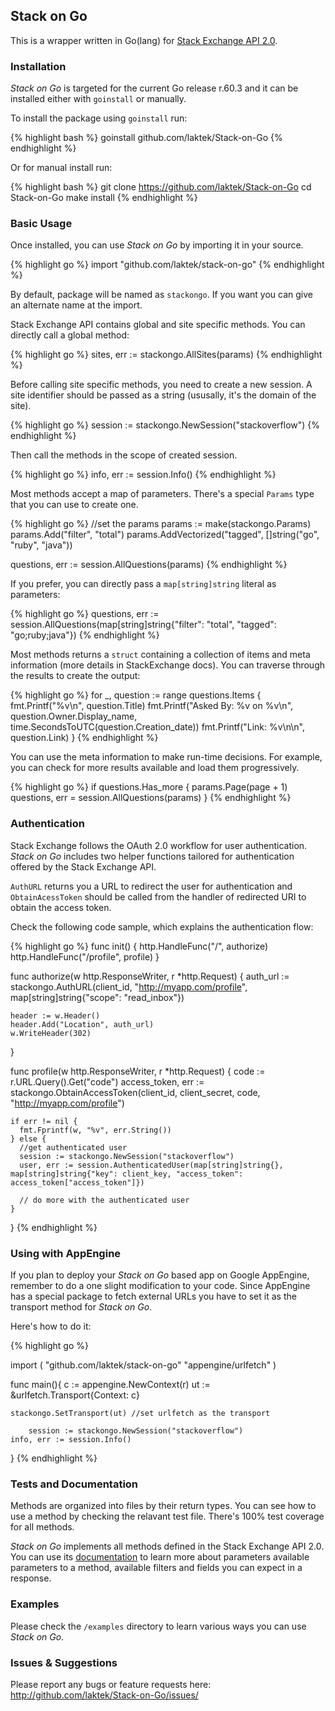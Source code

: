 ## Stack on Go

This is a wrapper written in Go(lang) for [Stack Exchange API 2.0](https://api.stackexchange.com).

### Installation

*Stack on Go* is targeted for the current Go release r.60.3 and it can be installed either with `goinstall` or manually.

To install the package using `goinstall` run:

{% highlight bash %}
  goinstall github.com/laktek/Stack-on-Go 
{% endhighlight %}

Or for manual install run:
  
{% highlight bash %}
  git clone https://github.com/laktek/Stack-on-Go
  cd Stack-on-Go
  make install
{% endhighlight %}
 
### Basic Usage

Once installed, you can use *Stack on Go* by importing it in your source.

{% highlight go %}
  import "github.com/laktek/stack-on-go"
{% endhighlight %}

By default, package will be named as `stackongo`. If you want you can give an alternate name at the import.

Stack Exchange API contains global and site specific methods. You can directly call a global method:

{% highlight go %}
  sites, err := stackongo.AllSites(params)
{% endhighlight %}

Before calling site specific methods, you need to create a new session. A site identifier should be passed as a string (ususally, it's the domain of the site).

{% highlight go %}
  session := stackongo.NewSession("stackoverflow")
{% endhighlight %}

Then call the methods in the scope of created session.

{% highlight go %}
  info, err := session.Info()
{% endhighlight %}

Most methods accept a map of parameters. There's a special `Params` type that you can use to create one. 

{% highlight go %}
  //set the params
  params := make(stackongo.Params)
  params.Add("filter", "total")
  params.AddVectorized("tagged", []string("go", "ruby", "java"))

  questions, err := session.AllQuestions(params)
{% endhighlight %}

If you prefer, you can directly pass a `map[string]string` literal as parameters:

{% highlight go %}
  questions, err := session.AllQuestions(map[string]string{"filter": "total", "tagged": "go;ruby;java"})
{% endhighlight %}

Most methods returns a `struct` containing a collection of items and meta information (more details in StackExchange docs). You can traverse through the results to create the output:

{% highlight go %}
  for _, question := range questions.Items {
		fmt.Printf("%v\n", question.Title)
		fmt.Printf("Asked By: %v on %v\n", question.Owner.Display_name, time.SecondsToUTC(question.Creation_date))
		fmt.Printf("Link: %v\n\n", question.Link)
	}
{% endhighlight %}

You can use the meta information to make run-time decisions. For example, you can check for more results available and load them progressively.

{% highlight go %}
  if questions.Has_more {
    params.Page(page + 1)
    questions, err = session.AllQuestions(params)
	}
{% endhighlight %}

### Authentication 

Stack Exchange follows the OAuth 2.0 workflow for user authentication. *Stack on Go* includes two helper functions tailored for authentication offered by the Stack Exchange API.

`AuthURL` returns you a URL to redirect the user for authentication and `ObtainAcessToken` should be called from the handler of redirected URI to obtain the access token.

Check the following code sample, which explains the authentication flow:

{% highlight go %}
  func init() {
    http.HandleFunc("/", authorize)
    http.HandleFunc("/profile", profile)
  }

  func authorize(w http.ResponseWriter, r *http.Request) {
    auth_url := stackongo.AuthURL(client_id, "http://myapp.com/profile", map[string]string{"scope": "read_inbox"})

    header := w.Header()
    header.Add("Location", auth_url)
    w.WriteHeader(302)
  }

  func profile(w http.ResponseWriter, r *http.Request) {
    code := r.URL.Query().Get("code")
    access_token, err := stackongo.ObtainAccessToken(client_id, client_secret, code, "http://myapp.com/profile")

    if err != nil {
      fmt.Fprintf(w, "%v", err.String())
    } else {
      //get authenticated user
      session := stackongo.NewSession("stackoverflow")
      user, err := session.AuthenticatedUser(map[string]string{}, map[string]string{"key": client_key, "access_token": access_token["access_token"]})
      
      // do more with the authenticated user
    }

  }
{% endhighlight %}

### Using with AppEngine

If you plan to deploy your *Stack on Go* based app on Google AppEngine, remember to do a one slight modification to your code. Since AppEngine has a special package to fetch external URLs you have to set it as the transport method for *Stack on Go*. 

Here's how to do it:

{% highlight go %}

  import (
    "github.com/laktek/stack-on-go"
    "appengine/urlfetch"
  )

  func main(){
    c := appengine.NewContext(r)
    ut := &urlfetch.Transport{Context: c}

    stackongo.SetTransport(ut) //set urlfetch as the transport

		session := stackongo.NewSession("stackoverflow")
    info, err := session.Info()
  }
{% endhighlight %}

### Tests and Documentation

Methods are organized into files by their return types. You can see how to use a method by checking the relavant test file. There's 100% test coverage for all methods.

*Stack on Go* implements all methods defined in the Stack Exchange API 2.0. You can use its [documentation](https://api.stackexchange.com/docs) to learn more about parameters available parameters to a method, available filters and fields you can expect in a response.

### Examples

Please check the `/examples` directory to learn various ways you can use *Stack on Go*.

### Issues & Suggestions

Please report any bugs or feature requests here:
http://github.com/laktek/Stack-on-Go/issues/


